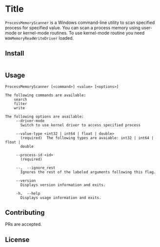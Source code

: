 # Title

`ProcessMemoryScanner` is a Windows command-line utility to scan specified process for specified value. You can scan a process memory using user-mode or kernel-mode routines. To use kernel-mode routine you need `WdmMemoryReadWriteDriver` loaded.

## Install

```
```

## Usage

```
ProcessMemoryScanner [<command>] <value> [<options>]

The following commands are available:
    search
    filter
    write

The following options are available:
     --driver-mode
       Switch to use kernel driver to access specified process
  
     --value-type <int32 | int64 | float | double>
       (required)  The following types are avaiable: int32 | int64 | float |
       double
  
     --process-id <id>
       (required)
  
     --,  --ignore_rest
       Ignores the rest of the labeled arguments following this flag.
  
     --version
       Displays version information and exits.
  
     -h,  --help
       Displays usage information and exits.
```

## Contributing

PRs are accepted.

## License
